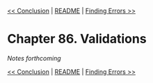 [&lt;&lt; Conclusion](ch85-conclusion.md) | [README](README.md) | [Finding Errors &gt;&gt;](ch87-finding-errors.md)

# Chapter 86. Validations

*Notes forthcoming*

[&lt;&lt; Conclusion](ch85-conclusion.md) | [README](README.md) | [Finding Errors &gt;&gt;](ch87-finding-errors.md)